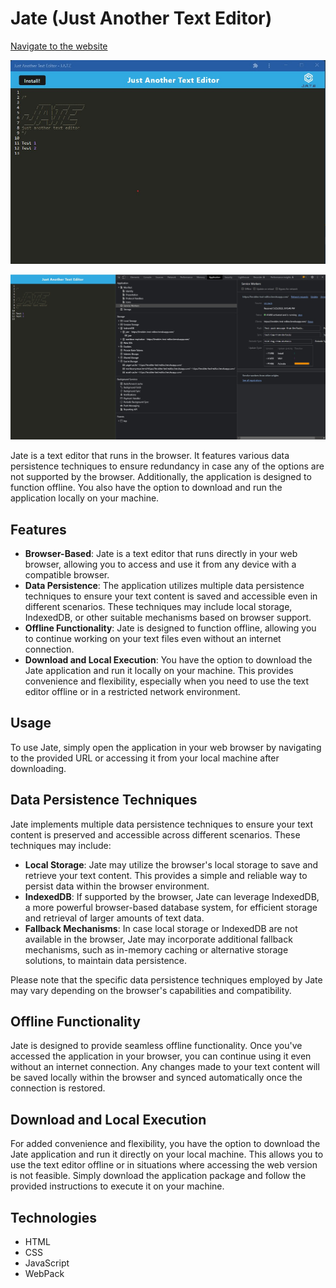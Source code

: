 # Jate (Just Another Text Editor)

[Navigate to the website](https://lerobles-text-editor.herokuapp.com/)

![Local app screenshot](images/Screenshot.jpg)

![website screenshot](images/application-console-view.jpg)

Jate is a text editor that runs in the browser. It features various data persistence techniques to ensure redundancy in case any of the options are not supported by the browser. Additionally, the application is designed to function offline. You also have the option to download and run the application locally on your machine.

## Features

- **Browser-Based**: Jate is a text editor that runs directly in your web browser, allowing you to access and use it from any device with a compatible browser.
- **Data Persistence**: The application utilizes multiple data persistence techniques to ensure your text content is saved and accessible even in different scenarios. These techniques may include local storage, IndexedDB, or other suitable mechanisms based on browser support.
- **Offline Functionality**: Jate is designed to function offline, allowing you to continue working on your text files even without an internet connection.
- **Download and Local Execution**: You have the option to download the Jate application and run it locally on your machine. This provides convenience and flexibility, especially when you need to use the text editor offline or in a restricted network environment.

## Usage

To use Jate, simply open the application in your web browser by navigating to the provided URL or accessing it from your local machine after downloading.

## Data Persistence Techniques

Jate implements multiple data persistence techniques to ensure your text content is preserved and accessible across different scenarios. These techniques may include:

- **Local Storage**: Jate may utilize the browser's local storage to save and retrieve your text content. This provides a simple and reliable way to persist data within the browser environment.
- **IndexedDB**: If supported by the browser, Jate can leverage IndexedDB, a more powerful browser-based database system, for efficient storage and retrieval of larger amounts of text data.
- **Fallback Mechanisms**: In case local storage or IndexedDB are not available in the browser, Jate may incorporate additional fallback mechanisms, such as in-memory caching or alternative storage solutions, to maintain data persistence.

Please note that the specific data persistence techniques employed by Jate may vary depending on the browser's capabilities and compatibility.

## Offline Functionality

Jate is designed to provide seamless offline functionality. Once you've accessed the application in your browser, you can continue using it even without an internet connection. Any changes made to your text content will be saved locally within the browser and synced automatically once the connection is restored.

## Download and Local Execution

For added convenience and flexibility, you have the option to download the Jate application and run it directly on your local machine. This allows you to use the text editor offline or in situations where accessing the web version is not feasible. Simply download the application package and follow the provided instructions to execute it on your machine.

## Technologies
- HTML
- CSS
- JavaScript
- WebPack
